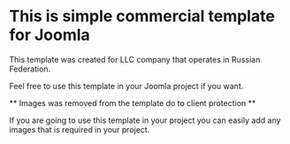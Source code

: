 # This is simple commercial template for Joomla

This template was created for LLC company that operates in Russian Federation.

Feel free to use this template in your Joomla project if you want.

** Images was removed from the template do to client protection **

If you are going to use this template in your project you can easily add any images that is required in your project. 
